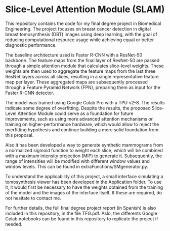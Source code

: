 # Slice-Level Attention Module (SLAM)
This repository contains the code for my final degree project in Biomedical Engineering. The project focuses on breast cancer detection in digital breast tomosynthesis (DBT) images using deep learning, with the goal of reducing computational resource usage while achieving equal or better diagnostic performance.

The baseline architecture used is Faster R-CNN with a ResNet-50 backbone. The feature maps from the final layer of ResNet-50 are passed through a simple attention module that calculates slice-level weights. These weights are then used to aggregate the feature maps from the last three ResNet layers across all slices, resulting in a single representative feature map per layer. These aggregated maps are subsequently processed through a Feature Pyramid Network (FPN), preparing them as input for the Faster R-CNN detector.

The model was trained using Google Colab Pro with a TPU v2–8. The results indicate some degree of overfitting. Despite the results, the proposed Slice-Level Attention Module could serve as a foundation for future improvements, such as using more advanced attention mechanisms or training on higher-performance hardware, which would allow to reject the overfitting hypothesis and continue building a more solid foundation from this proposal.

Also it has been developed a way to generate synthetic mammograms from a normalized sigmoid function to weight each slice, which will be combined with a maximum intensity projection (MIP) to generate it. Subsequently, the range of intensities will be modified with different window values and window levels. This can be found in extraFunctions/SMgenerator.py.

To understand the applicability of this project, a small interface simulating a tomosynthesis viewer has been developed in the Application folder. To use it, it would first be necessary to have the weights obtained from the training of the model and the images of the interface itself. If these are required, do not hesitate to contact me.

For further details, the full final degree project report (in Spanish) is also included in this repository, in the file TFG.pdf. Aslo, the differents Google Colab notebooks can be found in this repository to replicate the project if needed.
